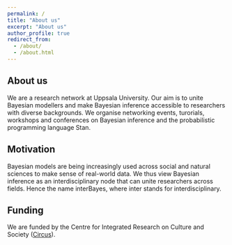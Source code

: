 ```yaml
---
permalink: /
title: "About us"
excerpt: "About us"
author_profile: true
redirect_from: 
  - /about/
  - /about.html
---
```


## About us
We are a research network at Uppsala University. Our aim is to unite Bayesian modellers and make Bayesian inference accessible to researchers with diverse backgrounds. 
We organise networking events, turorials, workshops and conferences on Bayesian inference and the probabilistic programming language Stan.  

## Motivation
Bayesian models are being increasingly used across social and natural sciences to make
sense of real-world data. We thus view Bayesian inference as an interdisciplinary node that can unite researchers across fields. Hence the name interBayes, where inter stands for interdisciplinary. 

## Funding
We are funded by the Centre for Integrated Research on Culture and Society (<a href="https://www.uu.se/centrum/circus">Circus</a>).  




